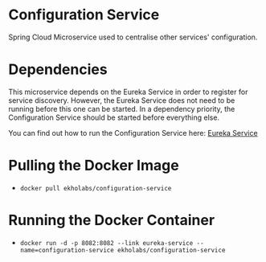 # Configuration Service

Spring Cloud Microservice used to centralise other services' configuration.

# Dependencies

This microservice depends on the Eureka Service in order to register for service discovery. However, the Eureka Service does not need
to be running before this one can be started.
In a dependency priority, the Configuration Service should be started before everything else.

You can find out how to run the Configuration Service here: [Eureka Service](https://github.com/ekholabs/eureka-service)

# Pulling the Docker Image

* ```docker pull ekholabs/configuration-service```

# Running the Docker Container

* ```docker run -d -p 8082:8082 --link eureka-service --name=configuration-service ekholabs/configuration-service```
